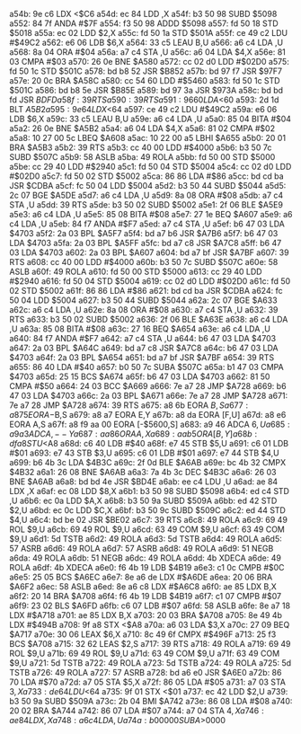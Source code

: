 a54b: 9e c6        LDX    <$C6
a54d: ec 84        LDD    ,X
a54f: b3 50 98     SUBD   $5098
a552: 84 7f        ANDA   #$7F
a554: f3 50 98     ADDD   $5098
a557: fd 50 18     STD    $5018
a55a: ec 02        LDD    $2,X
a55c: fd 50 1a     STD    $501A
a55f: ce 49 c2     LDU    #$49C2
a562: e6 06        LDB    $6,X
a564: 33 c5        LEAU   B,U
a566: a6 c4        LDA    ,U
a568: 8a 04        ORA    #$04
a56a: a7 c4        STA    ,U
a56c: a6 04        LDA    $4,X
a56e: 81 03        CMPA   #$03
a570: 26 0e        BNE    $A580
a572: cc 02 d0     LDD    #$02D0
a575: fd 50 1c     STD    $501C
a578: bd b8 52     JSR    $B852
a57b: bd 97 f7     JSR    $97F7
a57e: 20 0c        BRA    $A58C
a580: cc 54 60     LDD    #$5460
a583: fd 50 1c     STD    $501C
a586: bd b8 5e     JSR    $B85E
a589: bd 97 3a     JSR    $973A
a58c: bd bd fd     JSR    $BDFD
a58f: 39           RTS
a590: 39           RTS
a591: 96 60        LDA    <$60
a593: 2d 1d        BLT    $A5B2
a595: 9e 64        LDX    <$64
a597: ce 49 c2     LDU    #$49C2
a59a: e6 06        LDB    $6,X
a59c: 33 c5        LEAU   B,U
a59e: a6 c4        LDA    ,U
a5a0: 85 04        BITA   #$04
a5a2: 26 0e        BNE    $A5B2
a5a4: a6 04        LDA    $4,X
a5a6: 81 02        CMPA   #$02
a5a8: 10 27 00 5c  LBEQ   $A608
a5ac: 10 22 00 a5  LBHI   $A655
a5b0: 20 01        BRA    $A5B3
a5b2: 39           RTS
a5b3: cc 40 00     LDD    #$4000
a5b6: b3 50 7c     SUBD   $507C
a5b9: 58           ASLB
a5ba: 49           ROLA
a5bb: fd 50 00     STD    $5000
a5be: cc 29 40     LDD    #$2940
a5c1: fd 50 04     STD    $5004
a5c4: cc 02 d0     LDD    #$02D0
a5c7: fd 50 02     STD    $5002
a5ca: 86 86        LDA    #$86
a5cc: bd cd ba     JSR    $CDBA
a5cf: fc 50 04     LDD    $5004
a5d2: b3 50 44     SUBD   $5044
a5d5: 2c 07        BGE    $A5DE
a5d7: a6 c4        LDA    ,U
a5d9: 8a 08        ORA    #$08
a5db: a7 c4        STA    ,U
a5dd: 39           RTS
a5de: b3 50 02     SUBD   $5002
a5e1: 2f 06        BLE    $A5E9
a5e3: a6 c4        LDA    ,U
a5e5: 85 08        BITA   #$08
a5e7: 27 1e        BEQ    $A607
a5e9: a6 c4        LDA    ,U
a5eb: 84 f7        ANDA   #$F7
a5ed: a7 c4        STA    ,U
a5ef: b6 47 03     LDA    $4703
a5f2: 2a 03        BPL    $A5F7
a5f4: bd a7 b6     JSR    $A7B6
a5f7: b6 47 03     LDA    $4703
a5fa: 2a 03        BPL    $A5FF
a5fc: bd a7 c8     JSR    $A7C8
a5ff: b6 47 03     LDA    $4703
a602: 2a 03        BPL    $A607
a604: bd a7 bf     JSR    $A7BF
a607: 39           RTS
a608: cc 40 00     LDD    #$4000
a60b: b3 50 7c     SUBD   $507C
a60e: 58           ASLB
a60f: 49           ROLA
a610: fd 50 00     STD    $5000
a613: cc 29 40     LDD    #$2940
a616: fd 50 04     STD    $5004
a619: cc 02 d0     LDD    #$02D0
a61c: fd 50 02     STD    $5002
a61f: 86 86        LDA    #$86
a621: bd cd ba     JSR    $CDBA
a624: fc 50 04     LDD    $5004
a627: b3 50 44     SUBD   $5044
a62a: 2c 07        BGE    $A633
a62c: a6 c4        LDA    ,U
a62e: 8a 08        ORA    #$08
a630: a7 c4        STA    ,U
a632: 39           RTS
a633: b3 50 02     SUBD   $5002
a636: 2f 06        BLE    $A63E
a638: a6 c4        LDA    ,U
a63a: 85 08        BITA   #$08
a63c: 27 16        BEQ    $A654
a63e: a6 c4        LDA    ,U
a640: 84 f7        ANDA   #$F7
a642: a7 c4        STA    ,U
a644: b6 47 03     LDA    $4703
a647: 2a 03        BPL    $A64C
a649: bd a7 c8     JSR    $A7C8
a64c: b6 47 03     LDA    $4703
a64f: 2a 03        BPL    $A654
a651: bd a7 bf     JSR    $A7BF
a654: 39           RTS
a655: 86 40        LDA    #$40
a657: b0 50 7c     SUBA   $507C
a65a: b1 47 03     CMPA   $4703
a65d: 25 15        BCS    $A674
a65f: b6 47 03     LDA    $4703
a662: 81 50        CMPA   #$50
a664: 24 03        BCC    $A669
a666: 7e a7 28     JMP    $A728
a669: b6 47 03     LDA    $4703
a66c: 2a 03        BPL    $A671
a66e: 7e a7 28     JMP    $A728
a671: 7e a7 28     JMP    $A728
a674: 39           RTS
a675: a8 6b        EORA   $B,S
a677: a8 75        EORA   -$B,S
a679: a8 a7        EORA   E,Y
a67b: a8 da        EORA   [F,U]
a67d: a8 e6        EORA   A,S
a67f: a8 f9 aa 00  EORA   [-$5600,S]
a683: a9 46        ADCA   $6,U
a685: a9 a3        ADCA   ,--Y
a687: aa 86        ORA    A,X
a689: aa b5        ORA    [B,Y]
a68b: df a8        STU    <$A8
a68d: c6 40        LDB    #$40
a68f: e7 45        STB    $5,U
a691: c6 01        LDB    #$01
a693: e7 43        STB    $3,U
a695: c6 01        LDB    #$01
a697: e7 44        STB    $4,U
a699: b6 4b 3c     LDA    $4B3C
a69c: 2f 0d        BLE    $A6AB
a69e: bc 4b 32     CMPX   $4B32
a6a1: 26 08        BNE    $A6AB
a6a3: 7a 4b 3c     DEC    $4B3C
a6a6: 26 03        BNE    $A6AB
a6a8: bd bd 4e     JSR    $BD4E
a6ab: ee c4        LDU    ,U
a6ad: ae 84        LDX    ,X
a6af: ec 08        LDD    $8,X
a6b1: b3 50 98     SUBD   $5098
a6b4: ed c4        STD    ,U
a6b6: ec 0a        LDD    $A,X
a6b8: b3 50 9a     SUBD   $509A
a6bb: ed 42        STD    $2,U
a6bd: ec 0c        LDD    $C,X
a6bf: b3 50 9c     SUBD   $509C
a6c2: ed 44        STD    $4,U
a6c4: bd be 02     JSR    $BE02
a6c7: 39           RTS
a6c8: 49           ROLA
a6c9: 69 49        ROL    $9,U
a6cb: 69 49        ROL    $9,U
a6cd: 63 49        COM    $9,U
a6cf: 63 49        COM    $9,U
a6d1: 5d           TSTB
a6d2: 49           ROLA
a6d3: 5d           TSTB
a6d4: 49           ROLA
a6d5: 57           ASRB
a6d6: 49           ROLA
a6d7: 57           ASRB
a6d8: 49           ROLA
a6d9: 51           NEGB
a6da: 49           ROLA
a6db: 51           NEGB
a6dc: 49           ROLA
a6dd: 4b           XDECA
a6de: 49           ROLA
a6df: 4b           XDECA
a6e0: f6 4b 19     LDB    $4B19
a6e3: c1 0c        CMPB   #$0C
a6e5: 25 05        BCS    $A6EC
a6e7: 8e a6 de     LDX    #$A6DE
a6ea: 20 06        BRA    $A6F2
a6ec: 58           ASLB
a6ed: 8e a6 c8     LDX    #$A6C8
a6f0: ae 85        LDX    B,X
a6f2: 20 14        BRA    $A708
a6f4: f6 4b 19     LDB    $4B19
a6f7: c1 07        CMPB   #$07
a6f9: 23 02        BLS    $A6FD
a6fb: c6 07        LDB    #$07
a6fd: 58           ASLB
a6fe: 8e a7 18     LDX    #$A718
a701: ae 85        LDX    B,X
a703: 20 03        BRA    $A708
a705: 8e 49 4b     LDX    #$494B
a708: 9f a8        STX    <$A8
a70a: a6 03        LDA    $3,X
a70c: 27 09        BEQ    $A717
a70e: 30 06        LEAX   $6,X
a710: 8c 49 6f     CMPX   #$496F
a713: 25 f3        BCS    $A708
a715: 32 62        LEAS   $2,S
a717: 39           RTS
a718: 49           ROLA
a719: 69 49        ROL    $9,U
a71b: 69 49        ROL    $9,U
a71d: 63 49        COM    $9,U
a71f: 63 49        COM    $9,U
a721: 5d           TSTB
a722: 49           ROLA
a723: 5d           TSTB
a724: 49           ROLA
a725: 5d           TSTB
a726: 49           ROLA
a727: 57           ASRB
a728: bd a6 e0     JSR    $A6E0
a72b: 86 70        LDA    #$70
a72d: a7 05        STA    $5,X
a72f: 86 05        LDA    #$05
a731: a7 03        STA    $3,X
a733: de 64        LDU    <$64
a735: 9f 01        STX    <$01
a737: ec 42        LDD    $2,U
a739: b3 50 9a     SUBD   $509A
a73c: 2b 04        BMI    $A742
a73e: 86 08        LDA    #$08
a740: 20 02        BRA    $A744
a742: 86 07        LDA    #$07
a744: a7 04        STA    $4,X
a746: ae 84        LDX    ,X
a748: a6 c4        LDA    ,U
a74a: b0 00 00     SUBA   >$0000
